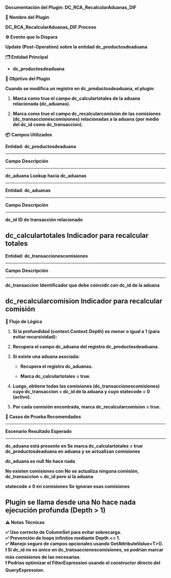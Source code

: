 **Documentación del Plugin: DC_RCA_RecalcularAduanas_DIF**

**🧩 Nombre del Plugin**

**DC_RCA_RecalcularAduanas_DIF.Proceso**

**⚙️ Evento que lo Dispara**

**Update (Post-Operation) sobre la entidad dc_productosdeaduana**

**🗂️ Entidad Principal**

- **dc_productosdeaduana**

**🎯 Objetivo del Plugin**

**Cuando se modifica un registro en dc_productosdeaduana, el plugin:**

1.  **Marca como true el campo dc_calculartotales de la aduana
    relacionada (dc_aduanas).**

2.  **Marca como true el campo dc_recalcularcomision de las comisiones
    (dc_transaccionescomisiones) relacionadas a la aduana (por medio del
    dc_id como dc_transaccion).**

**📦 Campos Utilizados**

**Entidad: dc_productosdeaduana**

  -----------------------------------------------------------------------
  **Campo**             **Descripción**
  --------------------- -------------------------------------------------
  **dc_aduana**         **Lookup hacia dc_aduanas**

  -----------------------------------------------------------------------

**Entidad: dc_aduanas**

  -----------------------------------------------------------------------
  **Campo**                 **Descripción**
  ------------------------- ---------------------------------------------
  **dc_id**                 **ID de transacción relacionado**

  **dc_calculartotales**    **Indicador para recalcular totales**
  -----------------------------------------------------------------------

**Entidad: dc_transaccionescomisiones**

  ------------------------------------------------------------------------------
  **Campo**                   **Descripción**
  --------------------------- --------------------------------------------------
  **dc_transaccion**          **Identificador que debe coincidir con dc_id de la
                              aduana**

  **dc_recalcularcomision**   **Indicador para recalcular comisión**
  ------------------------------------------------------------------------------

**🔄 Flujo de Lógica**

1.  **Si la profundidad (context.Context.Depth) es menor o igual a 1
    (para evitar recursividad):**

2.  **Recupera el campo dc_aduana del registro dc_productosdeaduana.**

3.  **Si existe una aduana asociada:**

    - **Recupera el registro dc_aduanas.**

    - **Marca dc_calculartotales = true.**

4.  **Luego, obtiene todas las comisiones (dc_transaccionescomisiones)
    cuyo dc_transaccion = dc_id de la aduana y cuyo statecode = 0
    (activo).**

5.  **Por cada comisión encontrada, marca dc_recalcularcomision =
    true.**

**🧪 Casos de Prueba Recomendados**

  -----------------------------------------------------------------------
  **Escenario**                     **Resultado Esperado**
  --------------------------------- -------------------------------------
  **dc_aduana está presente en      **Se marca dc_calculartotales = true
  dc_productosdeaduana**            en aduana y se actualizan
                                    comisiones**

  **dc_aduana es null**             **No hace nada**

  **No existen comisiones con       **No se actualiza ninguna comisión,
  dc_transaccion = dc_id**          pero sí la aduana**

  **statecode ≠ 0 en comisiones**   **Se ignoran esas comisiones**

  **Plugin se llama desde una       **No hace nada**
  ejecución profunda (Depth \> 1)** 
  -----------------------------------------------------------------------

**⚠️ Notas Técnicas**

**✅ Uso correcto de ColumnSet para evitar sobrecarga.\
✅ Prevención de loops infinitos mediante Depth \<= 1.\
✅ Manejo seguro de campos opcionales usando GetAttributeValue\<T\>().\
❗ Si dc_id no es único en dc_transaccionescomisiones, se podrían marcar
más comisiones de las necesarias.\
❗ Podrías optimizar el FilterExpression usando el constructor directo
del QueryExpression.**
